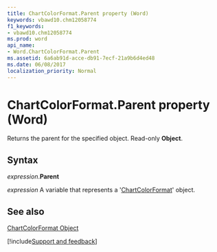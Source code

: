 ```yaml
---
title: ChartColorFormat.Parent property (Word)
keywords: vbawd10.chm12058774
f1_keywords:
- vbawd10.chm12058774
ms.prod: word
api_name:
- Word.ChartColorFormat.Parent
ms.assetid: 6a6ab91d-acce-db91-7ecf-21a9b6d4ed48
ms.date: 06/08/2017
localization_priority: Normal
---
```



# ChartColorFormat.Parent property (Word)

Returns the parent for the specified object. Read-only  **Object**.


## Syntax

_expression_.**Parent**

_expression_ A variable that represents a '[ChartColorFormat](Word.ChartColorFormat.md)' object.


## See also


[ChartColorFormat Object](Word.ChartColorFormat.md)

[!include[Support and feedback](~/includes/feedback-boilerplate.md)]